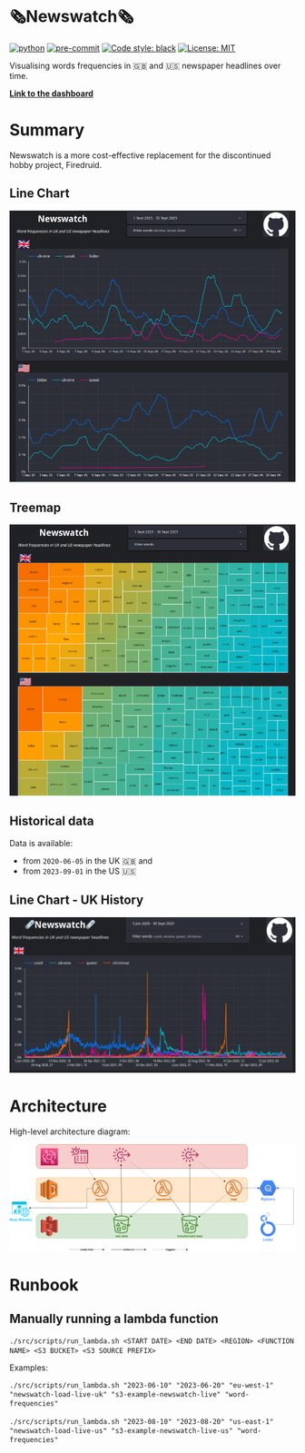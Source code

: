 # 🗞️Newswatch🗞️
[![python](https://img.shields.io/badge/Python-3.10-3776AB.svg?style=flat&logo=python&logoColor=white)](https://www.python.org)
[![pre-commit](https://img.shields.io/badge/pre--commit-enabled-brightgreen?logo=pre-commit&logoColor=white)](https://github.com/pre-commit/pre-commit)
[![Code style: black](https://img.shields.io/badge/code%20style-black-000000.svg)](https://github.com/psf/black)
[![License: MIT](https://img.shields.io/badge/License-MIT-yellow.svg)](https://opensource.org/licenses/MIT)

Visualising words frequencies in 🇬🇧 and 🇺🇸 newspaper headlines over time.

**[Link to the dashboard](http://newswatch.live "Looker Studio")**

# Summary

Newswatch is a more cost-effective replacement for the discontinued hobby project, Firedruid.

## Line Chart

!["Line chart"](img/line_chart_september_2023.png?v=4&s=200 "Line chart")

## Treemap
!["Treemap"](img/treemap_september_2023.png?v=4&s=200 "Treemap")

## Historical data

Data is available:
* from `2020-06-05` in the UK 🇬🇧 and
* from `2023-09-01` in the US 🇺🇸

## Line Chart - UK History
!["Backfill"](img/line_chart_historical.png?v=4&s=200 "Backfill")
# Architecture

High-level architecture diagram:

!["Architecture"](img/architecture.png?v=4&s=200 "Architecture")

# Runbook

## Manually running a lambda function

`./src/scripts/run_lambda.sh <START DATE> <END DATE> <REGION> <FUNCTION NAME> <S3 BUCKET> <S3 SOURCE PREFIX>`

Examples:

```shell
./src/scripts/run_lambda.sh "2023-06-10" "2023-06-20" "eu-west-1" "newswatch-load-live-uk" "s3-example-newswatch-live" "word-frequencies"

./src/scripts/run_lambda.sh "2023-08-10" "2023-08-20" "us-east-1" "newswatch-load-live-us" "s3-example-newswatch-live-us" "word-frequencies"
```
